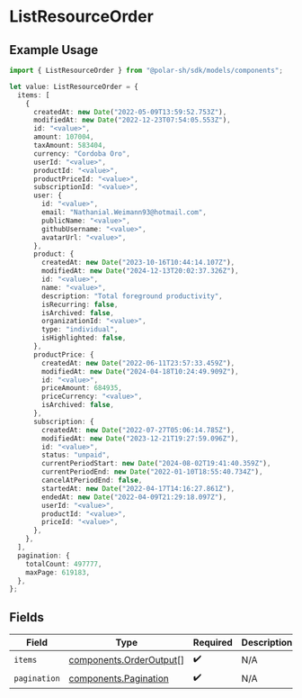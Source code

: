 # ListResourceOrder

## Example Usage

```typescript
import { ListResourceOrder } from "@polar-sh/sdk/models/components";

let value: ListResourceOrder = {
  items: [
    {
      createdAt: new Date("2022-05-09T13:59:52.753Z"),
      modifiedAt: new Date("2022-12-23T07:54:05.553Z"),
      id: "<value>",
      amount: 107004,
      taxAmount: 583404,
      currency: "Cordoba Oro",
      userId: "<value>",
      productId: "<value>",
      productPriceId: "<value>",
      subscriptionId: "<value>",
      user: {
        id: "<value>",
        email: "Nathanial.Weimann93@hotmail.com",
        publicName: "<value>",
        githubUsername: "<value>",
        avatarUrl: "<value>",
      },
      product: {
        createdAt: new Date("2023-10-16T10:44:14.107Z"),
        modifiedAt: new Date("2024-12-13T20:02:37.326Z"),
        id: "<value>",
        name: "<value>",
        description: "Total foreground productivity",
        isRecurring: false,
        isArchived: false,
        organizationId: "<value>",
        type: "individual",
        isHighlighted: false,
      },
      productPrice: {
        createdAt: new Date("2022-06-11T23:57:33.459Z"),
        modifiedAt: new Date("2024-04-18T10:24:49.909Z"),
        id: "<value>",
        priceAmount: 684935,
        priceCurrency: "<value>",
        isArchived: false,
      },
      subscription: {
        createdAt: new Date("2022-07-27T05:06:14.785Z"),
        modifiedAt: new Date("2023-12-21T19:27:59.096Z"),
        id: "<value>",
        status: "unpaid",
        currentPeriodStart: new Date("2024-08-02T19:41:40.359Z"),
        currentPeriodEnd: new Date("2022-01-10T18:55:40.734Z"),
        cancelAtPeriodEnd: false,
        startedAt: new Date("2022-04-17T14:16:27.861Z"),
        endedAt: new Date("2022-04-09T21:29:18.097Z"),
        userId: "<value>",
        productId: "<value>",
        priceId: "<value>",
      },
    },
  ],
  pagination: {
    totalCount: 497777,
    maxPage: 619183,
  },
};
```

## Fields

| Field                                                              | Type                                                               | Required                                                           | Description                                                        |
| ------------------------------------------------------------------ | ------------------------------------------------------------------ | ------------------------------------------------------------------ | ------------------------------------------------------------------ |
| `items`                                                            | [components.OrderOutput](../../models/components/orderoutput.md)[] | :heavy_check_mark:                                                 | N/A                                                                |
| `pagination`                                                       | [components.Pagination](../../models/components/pagination.md)     | :heavy_check_mark:                                                 | N/A                                                                |